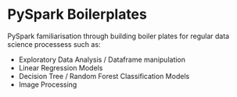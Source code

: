 # PySpark Boilerplates

PySpark familiarisation through building boiler plates for regular data science processess such as:
- Exploratory Data Analysis / Dataframe manipulation
- Linear Regression Models
- Decision Tree / Random Forest Classification Models
- Image Processing
